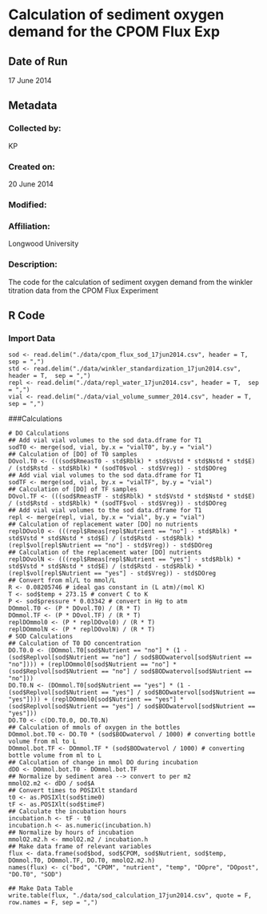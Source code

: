 # Calculation of sediment oxygen demand for the CPOM Flux Exp

## Date of Run 

17 June 2014

## Metadata

### Collected by:

KP 

### Created on:

20 June 2014

### Modified:

### Affiliation:

Longwood University

### Description: 

The code for the calculation of sediment oxygen demand from the winkler titration data from the CPOM Flux Experiment

## R Code

### Import Data

    sod <- read.delim("./data/cpom_flux_sod_17jun2014.csv", header = T, sep = ",")
    std <- read.delim("./data/winkler_standardization_17jun2014.csv", header = T,  sep = ",")
    repl <- read.delim("./data/repl_water_17jun2014.csv", header = T,  sep = ",")
    vial <- read.delim("./data/vial_volume_summer_2014.csv", header = T,  sep = ",")

###Calculations

    # DO Calculations
    ## Add vial vial volumes to the sod data.dframe for T1
    sodT0 <- merge(sod, vial, by.x = "vialT0", by.y = "vial")
    ## Calculation of [DO] of T0 samples
    DOvol.T0 <- (((sod$RmeasT0 - std$Rblk) * std$Vstd * std$Nstd * std$E) / (std$Rstd - std$Rblk) * (sodT0$vol - std$Vreg)) - std$DOreg
    ## Add vial vial volumes to the sod data.dframe for T1
    sodTF <- merge(sod, vial, by.x = "vialTF", by.y = "vial")
    ## Calculation of [DO] of TF samples
    DOvol.TF <- (((sod$RmeasTF - std$Rblk) * std$Vstd * std$Nstd * std$E) / (std$Rstd - std$Rblk) * (sodTF$vol - std$Vreg)) - std$DOreg
    ## Add vial vial volumes to the sod data.dframe for T1
    repl <- merge(repl, vial, by.x = "vial", by.y = "vial")
    ## Calculation of replacement water [DO] no nutrients
    replDOvol0 <- (((repl$Rmeas[repl$Nutrient == "no"] - std$Rblk) * std$Vstd * std$Nstd * std$E) / (std$Rstd - std$Rblk) * (repl$vol[repl$Nutrient == "no"] - std$Vreg)) - std$DOreg
    ## Calculation of the replacement water [DO] nutrients
    replDOvolN <- (((repl$Rmeas[repl$Nutrient == "yes"] - std$Rblk) * std$Vstd * std$Nstd * std$E) / (std$Rstd - std$Rblk) * (repl$vol[repl$Nutrient == "yes"] - std$Vreg)) - std$DOreg
    ## Convert from ml/L to mmol/L
    R <- 0.08205746 # ideal gas constant in (L atm)/(mol K)
    T <- sod$temp + 273.15 # convert C to K
    P <- sod$pressure * 0.03342 # convert in Hg to atm
    DOmmol.T0 <- (P * DOvol.T0) / (R * T)
    DOmmol.TF <- (P * DOvol.TF) / (R * T)
    replDOmmol0 <- (P * replDOvol0) / (R * T)
    replDOmmolN <- (P * replDOvolN) / (R * T)
    # SOD Calculations
    ## Calculation of T0 DO concentration
    DO.T0.0 <- (DOmmol.T0[sod$Nutrient == "no"] * (1 - (sod$Replvol[sod$Nutrient == "no"] / sod$BODwatervol[sod$Nutrient == "no"]))) + (replDOmmol0[sod$Nutrient == "no"] * (sod$Replvol[sod$Nutrient == "no"] / sod$BODwatervol[sod$Nutrient == "no"]))
    DO.T0.N <- (DOmmol.T0[sod$Nutrient == "yes"] * (1 - (sod$Replvol[sod$Nutrient == "yes"] / sod$BODwatervol[sod$Nutrient == "yes"]))) + (replDOmmol0[sod$Nutrient == "yes"] * (sod$Replvol[sod$Nutrient == "yes"] / sod$BODwatervol[sod$Nutrient == "yes"]))
    DO.T0 <- c(DO.T0.0, DO.T0.N)
    ## Calculation of mmols of oxygen in the bottles
    DOmmol.bot.T0 <- DO.T0 * (sod$BODwatervol / 1000) # converting bottle volume from ml to L
    DOmmol.bot.TF <- DOmmol.TF * (sod$BODwatervol / 1000) # converting bottle volume from ml to L
    ## Calculation of change in mmol DO during incubation
    dDO <- DOmmol.bot.T0 - DOmmol.bot.TF
    ## Normalize by sediment area --> convert to per m2
    mmolO2.m2 <- dDO / sod$A
    ## Convert times to POSIXlt standard
    t0 <- as.POSIXlt(sod$time0)
    tF <- as.POSIXlt(sod$timeF)
    ## Calculate the incubation hours
    incubation.h <- tF - t0
    incubation.h <- as.numeric(incubation.h)
    ## Normalize by hours of incubation
    mmolO2.m2.h <- mmolO2.m2 / incubation.h
    ## Make data frame of relevant variables
    flux <- data.frame(sod$bod, sod$CPOM, sod$Nutrient, sod$temp, DOmmol.T0, DOmmol.TF, DO.T0, mmolO2.m2.h)
    names(flux) <- c("bod", "CPOM", "nutrient", "temp", "DOpre", "DOpost", "DO.T0", "SOD")

    ## Make Data Table
    write.table(flux, "./data/sod_calculation_17jun2014.csv", quote = F, row.names = F, sep = ",")
    
